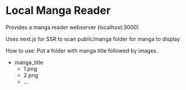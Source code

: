 # Local Manga Reader

Provides a manga reader webserver (localhost:3000)

Uses next.js for SSR to scan public/manga folder for manga to display

How to use:
Put a folder with manga title followed by images.

- manga_title
  - 1.png
  - 2.png
  - ...
